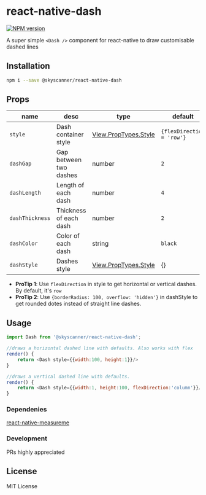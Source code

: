 # react-native-dash
[![NPM version](https://badge.fury.io/js/react-native-dash.svg)](http://badge.fury.io/js/react-native-dash)

A super simple `<Dash />` component for react-native to draw customisable dashed lines

## Installation
```sh
npm i --save @skyscanner/react-native-dash
```

## Props
| name | desc | type | default
| --- | --- | --- | --- |
| `style` | Dash container style  | [View.PropTypes.Style](https://facebook.github.io/react-native/docs/view.html#style) | `{flexDirection = 'row'}`
| `dashGap` | Gap between two dashes | number | `2`
| `dashLength` | Length of each dash | number | `4`
| `dashThickness` | Thickness of each dash | number | `2`
| `dashColor` | Color of each dash | string | `black`
| `dashStyle` | Dashes style | [View.PropTypes.Style](https://facebook.github.io/react-native/docs/view.html#style) | {}

 - **ProTip 1**: Use `flexDirection` in style to get horizontal or vertical dashes. By default, it's `row`
 - **ProTip 2**: Use `{borderRadius: 100, overflow: 'hidden'}` in dashStyle to get rounded dotes instead of straight line dashes. 

## Usage
```javascript
import Dash from '@skyscanner/react-native-dash';

//draws a horizontal dashed line with defaults. Also works with flex
render() {
    return <Dash style={{width:100, height:1}}/>
}

//draws a vertical dashed line with defaults.
render() {
    return <Dash style={{width:1, height:100, flexDirection:'column'}}/>
}
```

### Dependenies
 [react-native-measureme](https://github.com/obipawan/react-native-measureme)
### Development

PRs highly appreciated

License
----
MIT License
